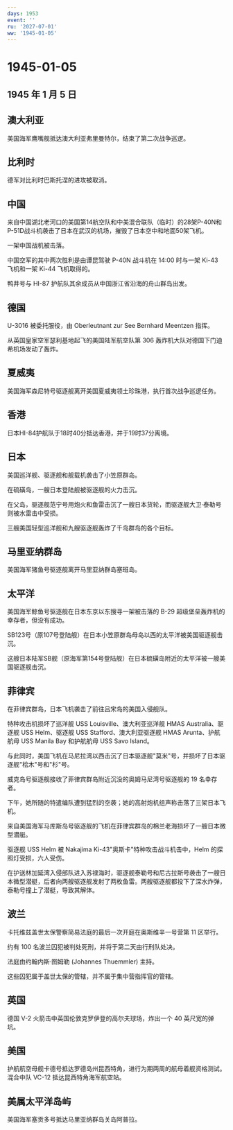 ```yaml
---
days: 1953
event: ''
ru: '2027-07-01'
ww: '1945-01-05'
---
```


# 1945-01-05

## 1945 年 1 月 5 日

## 澳大利亚

美国海军鹰嘴舰抵达澳大利亚弗里曼特尔，结束了第二次战争巡逻。

## 比利时

德军对比利时巴斯托涅的进攻被取消。

## 中国

来自中国湖北老河口的美国第14航空队和中美混合联队（临时）的28架P-40N和P-51D战斗机袭击了日本在武汉的机场，摧毁了日本空中和地面50架飞机。

一架中国战机被击落。

中国空军的其中两次胜利是由谭昆驾驶 P-40N 战斗机在 14:00 时与一架 Ki-43
飞机和一架 Ki-44 飞机取得的。

鸭井号与 HI-87 护航队其余成员从中国浙江省沿海的舟山群岛出发。

## 德国

U-3016 被委托服役，由 Oberleutnant zur See Bernhard Meentzen 指挥。

从英国皇家空军瑟利基地起飞的美国陆军航空队第 306
轰炸机大队对德国下门迪希机场发动了轰炸。

## 夏威夷

美国海军森尼特号驱逐舰离开美国夏威夷领土珍珠港，执行首次战争巡逻任务。

## 香港

日本HI-84护航队于18时40分抵达香港，并于19时37分离境。

## 日本

美国巡洋舰、驱逐舰和舰载机袭击了小笠原群岛。

在硫磺岛，一艘日本登陆舰被驱逐舰的火力击沉。

在父岛，驱逐舰范宁号用炮火和鱼雷击沉了一艘日本货轮，而驱逐舰大卫·泰勒号则被水雷击中受损。

三艘美国轻型巡洋舰和九艘驱逐舰轰炸了千岛群岛的各个目标。

## 马里亚纳群岛

美国海军猪鱼号驱逐舰离开马里亚纳群岛塞班岛。

## 太平洋

美国海军鲸鱼号驱逐舰在日本东京以东搜寻一架被击落的 B-29
超级堡垒轰炸机的幸存者，但没有成功。

SB123号（原107号登陆舰）在日本小笠原群岛母岛以西的太平洋被美国驱逐舰击沉。

这艘日本陆军SB舰（原海军第154号登陆舰）在日本硫磺岛附近的太平洋被一艘美国驱逐舰击沉。

## 菲律宾

在菲律宾群岛，日本飞机袭击了前往吕宋岛的美国入侵舰队。

特种攻击机损坏了巡洋舰 USS Louisville、澳大利亚巡洋舰 HMAS
Australia、驱逐舰 USS Helm、驱逐舰 USS Stafford、澳大利亚驱逐舰 HMAS
Arunta、护航航母 USS Manila Bay 和护航航母 USS Savo Island。

与此同时，美国飞机在马尼拉湾以西击沉了日本驱逐舰"莫米"号，并损坏了日本驱逐舰"桧木"号和"杉"号。

威克岛号驱逐舰接收了菲律宾群岛附近沉没的奥姆马尼湾号驱逐舰的 19
名幸存者。

下午，她所随的特遣编队遭到猛烈的空袭；她的高射炮机组声称击落了三架日本飞机。

来自美国海军马库斯岛号驱逐舰的飞机在菲律宾群岛的棉兰老海损坏了一艘日本微型潜艇。

驱逐舰 USS Helm 被 Nakajima Ki-43"奥斯卡"特种攻击战斗机击中，Helm
的探照灯受损，六人受伤。

在护送林加延湾入侵部队进入苏禄海时，驱逐舰泰勒号和尼古拉斯号袭击了一艘日本微型潜艇，后者向两艘驱逐舰发射了两枚鱼雷。两艘驱逐舰都投下了深水炸弹，泰勒号撞上了潜艇，导致其解体。

## 波兰

卡托维兹盖世太保警察简易法庭的最后一次开庭在奥斯维辛一号营第 11 区举行。

约有 100 名波兰囚犯被判处死刑，并将于第二天由行刑队处决。

法庭由约翰内斯·图姆勒 (Johannes Thuemmler) 主持。

这些囚犯属于盖世太保的管辖，并不属于集中营指挥官的管辖。

## 英国

德国 V-2 火箭击中英国伦敦克罗伊登的高尔夫球场，炸出一个 40
英尺宽的弹坑。

## 美国

护航航空母舰卡德号抵达罗德岛州昆西特角，进行为期两周的航母着舰资格测试。混合中队
VC-12 抵达昆西特角海军航空站。

## 美属太平洋岛屿

美国海军塞贡多号抵达马里亚纳群岛关岛阿普拉。